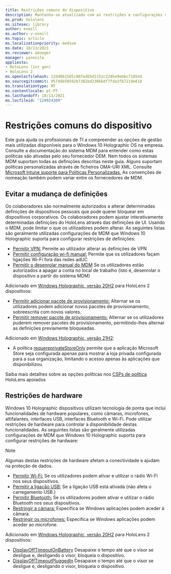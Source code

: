 ```yaml
---
title: Restrições comuns do dispositivo
description: Mantenha-se atualizado com as restrições e configurações comuns do dispositivo para o HoloLens dispositivo de realidade mista.
ms.prod: hololens
ms.sitesec: library
author: evmill
ms.author: v-evmill
ms.topic: article
ms.localizationpriority: medium
ms.date: 10/13/2021
ms.reviewer: aboeger
manager: yannisle
appliesto:
- HoloLens (1st gen)
- HoloLens 2
ms.openlocfilehash: 12dd061565c88fed65d1152c224be9ebbc7185d4
ms.sourcegitcommit: 9574db58592b7302bd2386bdf7fda3f6721de818
ms.translationtype: MT
ms.contentlocale: pt-PT
ms.lasthandoff: 10/13/2021
ms.locfileid: "129924309"
---
```

# <a name="common-device-restrictions"></a>Restrições comuns do dispositivo

Este guia ajuda os profissionais de TI a compreender as opções de gestão mais utilizadas disponíveis para o Windows 10 Holographic OS na empresa. Consulte a documentação do sistema MDM para entender como estas políticas são ativadas pelo seu fornecedor DEM. Nem todos os sistemas MDM suportam todas as definições descritas neste guia. Alguns suportam políticas personalizadas através de ficheiros OMA-URI XML. Consulte [Microsoft Intune suporte para Políticas Personalizadas.](/mem/intune/configuration/custom-settings-windows-10) As convenções de nomeação também podem variar entre os fornecedores de MDM.

## <a name="prevent-changing-of-settings"></a>Evitar a mudança de definições

Os colaboradores são normalmente autorizados a alterar determinadas definições de dispositivos pessoais que pode querer bloquear em dispositivos corporativos. Os colaboradores podem ajustar interativamente determinadas definições do HoloLens através das definições de UI. Usando o MDM, pode limitar o que os utilizadores podem alterar.
As seguintes listas são geralmente utilizadas configurações de MDM que Windows 10 Holographic suporta para configurar restrições de definições:

- [Permitir VPN:](/windows/client-management/mdm/policy-csp-settings#settings-allowvpn) Permite ao utilizador alterar as definições de VPN
- [Permitir configuração wi-fi manual:](/windows/client-management/mdm/policy-csp-wifi#wifi-allowmanualwificonfiguration) Permite que os utilizadores façam ligações Wi-Fi fora das redes adUC
- [Permitir o desenrolar manual do MDM](/windows/client-management/mdm/policy-csp-experience#experience-allowmanualmdmunenrollment) Se os utilizadores estão autorizados a apagar a conta no local de trabalho (isto é, desenrolar o dispositivo a partir do sistema MDM)

Adicionado em [Windows Holographic, versão 20H2](hololens-release-notes.md#windows-holographic-version-20h2) para HoloLens 2 dispositivos:

- [Permitir adicionar pacote de provisionamento:](/windows/client-management/mdm/policy-csp-security#security-allowaddprovisioningpackage) Alternar se os utilizadores podem adicionar novos pacotes de provisionamento, sobreescrita com novos valores.
- [Permitir remover pacote de provisionamento:](/windows/client-management/mdm/policy-csp-security#security-allowremoveprovisioningpackage) Alternar se os utilizadores puderem remover pacotes de provisionamento, permitindo-lhes alternar as definições previamente bloqueadas.

Adicionado em [Windows Holographic, versão 21H2](hololens-release-notes.md#windows-holographic-version-21h2):

- A política [requereprivateStoreOnly](http://windows/client-management/mdm/policy-csp-applicationmanagement#applicationmanagement-requireprivatestoreonly) permite que a aplicação Microsoft Store seja configurada apenas para mostrar a loja privada configurada para a sua organização, limitando o acesso apenas às aplicações que disponibilizou.

Saiba mais detalhes sobre as opções políticas nos [CSPs de política](/windows/client-management/mdm/policy-csps-supported-by-hololens2) HoloLens apoiados

## <a name="hardware-restrictions"></a>Restrições de hardware

Windows 10 Holographic dispositivos utilizam tecnologia de ponta que inclui funcionalidades de hardware populares, como câmaras, microfones, altifalantes, interfaces USB, interfaces Bluetooth e Wi-Fi. Pode utilizar restrições de hardware para controlar a disponibilidade destas funcionalidades.
As seguintes listas são geralmente utilizadas configurações de MDM que Windows 10 Holographic suporta para configurar restrições de hardware:

> [!NOTE]
> Algumas destas restrições de hardware afetam a conectividade e ajudam na proteção de dados.

- [Permitir Wi-Fi:](/windows/client-management/mdm/policy-csp-wifi#wifi-allowwifi) Se os utilizadores podem ativar e utilizar o rádio Wi-Fi nos seus dispositivos.
- [Permitir a ligação USB:](/windows/client-management/mdm/policy-csp-connectivity#connectivity-allowusbconnection) Se a ligação USB está ativada (não afeta o carregamento USB.)
- [Permitir Bluetooth:](/windows/client-management/mdm/policy-csp-connectivity#connectivity-allowbluetooth) Se os utilizadores podem ativar e utilizar o rádio Bluetooth nos seus dispositivos.
- [Restringir a câmara:](/windows/client-management/mdm/policy-csp-privacy#privacy-letappsaccesscamera) Especifica se Windows aplicações podem aceder à câmara.
- [Restringir os microfones:](/windows/client-management/mdm/policy-csp-privacy#privacy-letappsaccessmicrophone) Especifica se Windows aplicações podem aceder ao microfone.

Adicionado em [Windows Holographic, versão 20H2](hololens-release-notes.md#windows-holographic-version-20h2) para HoloLens 2 dispositivos:

- [DisplayOffTimeoutOnBattery](/windows/client-management/mdm/policy-csp-power#power-displayofftimeoutonbattery) Desapaixe o tempo até que o visor se desligue e, desligando o visor, bloqueia o dispositivo.
- [DisplayOffTimeoutPluggedIn](/windows/client-management/mdm/policy-csp-power#power-displayofftimeoutpluggedin) Desapaixe o tempo até que o visor se desligue e, desligando o visor, bloqueia o dispositivo.
